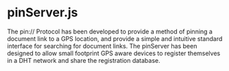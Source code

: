 pinServer.js
============

The pin:// Protocol has been developed to provide a method of pinning a document link to a GPS location, and provide a simple and intuitive standard interface for searching for document links. The pinServer has been designed to allow small footprint GPS aware devices to register themselves in a DHT network and share the registration database.
